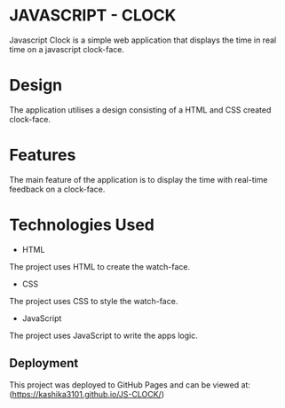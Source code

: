# JAVASCRIPT - CLOCK
Javascript Clock is a simple web application that displays the time in real time on a javascript clock-face.

# Design
The application utilises a design consisting of a HTML and CSS created clock-face.

# Features
The main feature of the application is to display the time with real-time feedback on a clock-face.

# Technologies Used
* HTML

The project uses HTML to create the watch-face.

* CSS

The project uses CSS to style the watch-face.

* JavaScript

The project uses JavaScript to write the apps logic.

## Deployment
This project was deployed to GitHub Pages and can be viewed at:(https://kashika3101.github.io/JS-CLOCK/)
